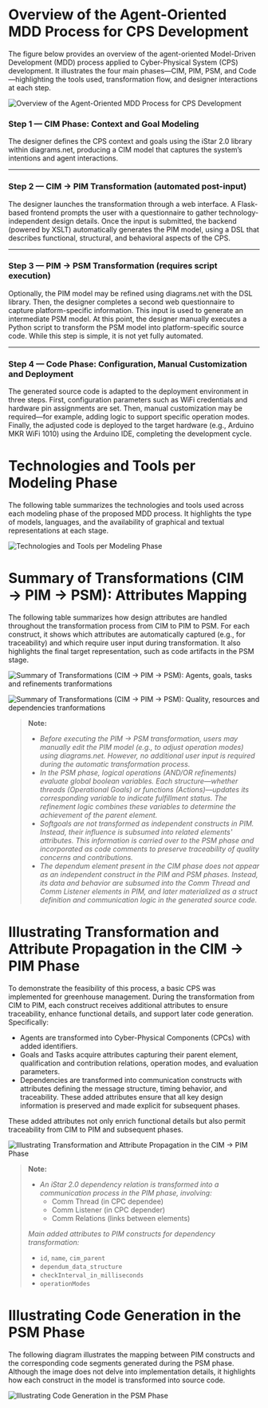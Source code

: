 # Overview of the Agent-Oriented MDD Process for CPS Development
The figure below provides an overview of the agent-oriented Model-Driven Development (MDD) process applied to Cyber-Physical System (CPS) development. It illustrates the four main phases—CIM, PIM, PSM, and Code—highlighting the tools used, transformation flow, and designer interactions at each step.

![Overview of the Agent-Oriented MDD Process for CPS Development](images/doc00_mdd_process_overview.svg)


### Step 1 — CIM Phase: Context and Goal Modeling

The designer defines the CPS context and goals using the iStar 2.0 library within diagrams.net, producing a CIM model that captures the system’s intentions and agent interactions.

---

### Step 2 — CIM → PIM Transformation (automated post-input)

The designer launches the transformation through a web interface. A Flask-based frontend prompts the user with a questionnaire to gather technology-independent design details. Once the input is submitted, the backend (powered by XSLT) automatically generates the PIM model, using a DSL that describes functional, structural, and behavioral aspects of the CPS.

---

### Step 3 — PIM → PSM Transformation (requires script execution)

Optionally, the PIM model may be refined using diagrams.net with the DSL library. Then, the designer completes a second web questionnaire to capture platform-specific information. This input is used to generate an intermediate PSM model. At this point, the designer manually executes a Python script to transform the PSM model into platform-specific source code. While this step is simple, it is not yet fully automated.

---

### Step 4 — Code Phase: Configuration, Manual Customization and Deployment

The generated source code is adapted to the deployment environment in three steps. First, configuration parameters such as WiFi credentials and hardware pin assignments are set. Then, manual customization may be required—for example, adding logic to support specific operation modes. Finally, the adjusted code is deployed to the target hardware (e.g., Arduino MKR WiFi 1010) using the Arduino IDE, completing the development cycle.

# Technologies and Tools per Modeling Phase
The following table summarizes the technologies and tools used across each modeling phase of the proposed MDD process. It highlights the type of models, languages, and the availability of graphical and textual representations at each stage.

![Technologies and Tools per Modeling Phase](images/doc01_tech_and_tools_per_modeling_phase.svg)

# Summary of Transformations (CIM → PIM → PSM): Attributes Mapping

The following table summarizes how design attributes are handled throughout the transformation process from CIM to PIM to PSM. For each construct, it shows which attributes are automatically captured (e.g., for traceability) and which require user input during transformation. It also highlights the final target representation, such as code artifacts in the PSM stage.

![Summary of Transformations (CIM → PIM → PSM): Agents, goals, tasks and refinements tranformations](images/doc02_agents_and_goals_transformation.svg)

![Summary of Transformations (CIM → PIM → PSM): Quality, resources and dependencies tranformations](images/doc03_quality_resource_dependencies_transformation.svg)

> **Note:**
> - *Before executing the PIM → PSM transformation, users may manually edit the PIM model (e.g., to adjust operation modes) using diagrams.net. However, no additional user input is required during the automatic transformation process.*
> - *In the PSM phase, logical operations (AND/OR refinements) evaluate global boolean variables. Each structure—whether threads (Operational Goals) or functions (Actions)—updates its corresponding variable to indicate fulfillment status. The refinement logic combines these variables to determine the achievement of the parent element.*
> - *Softgoals are not transformed as independent constructs in PIM. Instead, their influence is subsumed into related elements' attributes. This information is carried over to the PSM phase and incorporated as code comments to preserve traceability of quality concerns and contributions.*
> - *The dependum element present in the CIM phase does not appear as an independent construct in the PIM and PSM phases. Instead, its data and behavior are subsumed into the Comm Thread and Comm Listener elements in PIM, and later materialized as a struct definition and communication logic in the generated source code.*

# Illustrating Transformation and Attribute Propagation in the CIM → PIM Phase
To demonstrate the feasibility of this process, a basic CPS was implemented for greenhouse management. During the transformation from CIM to PIM, each construct receives additional attributes to ensure traceability, enhance functional details, and support later code generation. Specifically:

- Agents are transformed into Cyber-Physical Components (CPCs) with added identifiers.
- Goals and Tasks acquire attributes capturing their parent element, qualification and contribution relations, operation modes, and evaluation parameters.
- Dependencies are transformed into communication constructs with attributes defining the message structure, timing behavior, and traceability. These added attributes ensure that all key design information is preserved and made explicit for subsequent phases.

These added attributes not only enrich functional details but also permit traceability from CIM to PIM and subsequent phases.

![Illustrating Transformation and Attribute Propagation in the CIM → PIM Phase](images/doc04_added_attributes_cim_pim.png)

> **Note:**
> * *An iStar 2.0 dependency relation is transformed into a communication process in the PIM phase, involving:*
>   - Comm Thread (in CPC dependee)
>   - Comm Listener (in CPC depender)
>   - Comm Relations (links between elements)
>
> *Main added attributes to PIM constructs for dependency transformation:*
>   - `id`, `name`, `cim_parent`
>   - `dependum_data_structure`
>   - `checkInterval_in_milliseconds`
>   - `operationModes`

# Illustrating Code Generation in the PSM Phase

The following diagram illustrates the mapping between PIM constructs and the corresponding code segments generated during the PSM phase. Although the image does not delve into implementation details, it highlights how each construct in the model is transformed into source code.

![Illustrating Code Generation in the PSM Phase](images/doc05_illustrating_code_generation.png)

